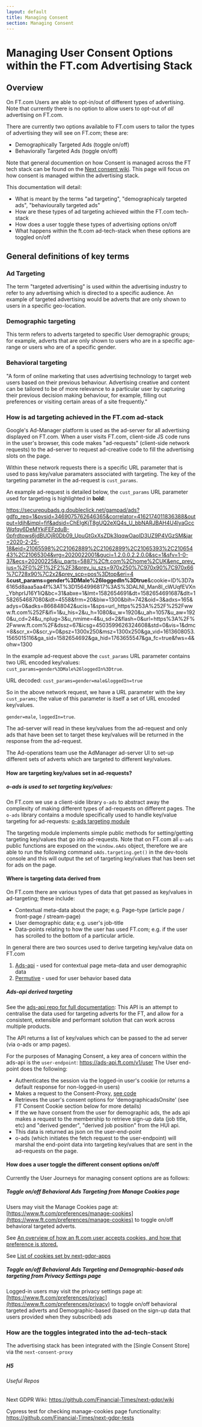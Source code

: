 ```yaml
---
layout: default
title: Managing Consent
section: Managing Consent
---
```


# Managing User Consent Options within the FT.com Advertising Stack

## Overview
On FT.com Users are able to opt-in/out of different types of advertising.
Note that currently there is no option to allow users to opt-out of *all* advertising on FT.com. 

There are currently two options available to FT.com users to tailor the types of advertising they will see on FT.com; these are:
  * Demographically Targeted Ads (toggle on/off)
  * Behaviorally Targeted Ads (toggle on/off)

Note that general documention on how Consent is managed across the FT tech stack can be found on the [Next consent wiki](https://github.com/Financial-Times/next-gdpr/wiki). This page will focus on how consent is managed within the advertising stack.

This documentation will detail: 
  * What is meant by the terms "ad targeting", "demographicaly targeted ads", "behaviourally targeted ads"
  * How are these types of ad targeting achieved within the FT.com tech-stack
  * How does a user toggle these types of advertising options on/off
  * What happens within the ft.com ad-tech-stack when these options are toggled on/off


## General definitions of key terms
### Ad Targeting
The term "targeted advertising" is used within the advertising industry to refer to any advertising which is directed to a specific audience. 
An example of targeted advertising would be adverts that are only shown to users in a specific geo-location. 

### Demographic targeting
This term refers to adverts targeted to specific User demographic groups; for example, adverts that are only shown to users who are in a specific age-range or users who are of a specific gender. 


### Behavioral targeting
"A form of online marketing that uses advertising technology to target web users based on their previous behaviour. Advertising creative and content can be tailored to be of more relevance to a particular user by capturing their previous decision making behaviour, for example, filling out preferences or visiting certain areas of a site frequently."




### How is ad targeting achieved in the FT.com ad-stack

Google's Ad-Manager platform is used as the ad-server for all advertising displayed on FT.com. 
When a user visits FT.com, client-side JS code runs in the user's browser, this code makes "ad-requests" (client-side network requests) to the ad-server to request ad-creative code to fill the advertising slots on the page.

Within these network requests there is a specific URL parameter that is used to pass key/value paramaters associated with targeting. The key of the targeting parameter in the ad-request is `cust_params`.

An example ad-request is detailed below, the `cust_params` URL parameter used for targeting is highlighted in **bold**:

 https://securepubads.g.doubleclick.net/gampad/ads?gdfp_req=1&pvsid=3469075762646365&correlator=4162174011836388&output=ldjh&impl=fif&adsid=ChEIgKjT8gUQ2eXQ4s_U_bbNARJBAH4U4lyaGccWqfqy6DeMYkjFEFzduB-0pfrdtows6jdBUOjR0Db09_UpuGtGxXsZDk3lqqwOaoID3UZ9P4VGzSM&jar=2020-2-25-18&eid=21065598%2C21062889%2C21062899%2C21065393%2C21065443%2C21065304&vrg=2020022001&guci=1.2.0.0.2.2.0.0&sc=1&sfv=1-0-37&ecs=20200225&iu_parts=5887%2Cft.com%2Chome%2CUK&enc_prev_ius=%2F0%2F1%2F2%2F3&prev_iu_szs=970x250%7C970x90%7C970x66%7C728x90%7C2x2&prev_scp=pos%3Dtop&eri=4
&**cust_params=gender%3DMale%26loggedIn%3Dtrue**&cookie=ID%3D7a6165d8aaa5aa4f%3AT%3D1564996817%3AS%3DALNI_Man8I_cWUqfEVXn_YbhprIJ16Y1iQ&bc=31&abxe=1&lmt=1582654691&dt=1582654691687&dlt=1582654687080&idt=4558&frm=20&biw=1300&bih=742&oid=3&adxs=165&adys=0&adks=866848042&ucis=1&sps=url,,https%253A%252F%252Fwww.ft.com%252F&ifi=1&u_his=2&u_h=1080&u_w=1920&u_ah=1057&u_aw=1920&u_cd=24&u_nplug=3&u_nmime=4&u_sd=2&flash=0&url=https%3A%2F%2Fwww.ft.com%2F&dssz=67&icsg=4503599626324608&std=0&vis=1&dmc=8&scr_x=0&scr_y=0&psz=1300x250&msz=1300x250&ga_vid=1613608053.1565015116&ga_sid=1582654692&ga_hid=1763655547&ga_fc=true&fws=4&ohw=1300


In the example ad-request above the `cust_params` URL parameter contains two URL encoded key/values: `cust_params=gender%3DMale%26loggedIn%3Dtrue`.

URL decoded: `cust_params=gender=male&loggedIn=true`

So in the above network request, we have a URL parameter with the key `cust_params`; the value of this parameter is itself a set of URL encoded key/values.

`gender=male`, `loggedIn=true`.

The ad-server will read in these key/values from the ad-request and only ads that have been set to target these key/values will be returned in the response from the ad-request.

The Ad-operations team use the AdManager ad-server UI to set-up different sets of adverts which are targeted to different key/values.
 
#### How are targeting key/values set in ad-requests?

##### o-ads is used to set targeting key/values:
On FT.com we use a client-side library `o-ads` to abstract away the complexity of making different types of ad-requests on different pages.
The `o-ads` library contains a module specifically used to handle key/value targeting for ad-requests: [o-ads targeting module](https://github.com/Financial-Times/o-ads/blob/master/src/js/targeting.js)

The targeting module implements simple public methods for setting/getting targeting key/values that go into ad-requests. Note that on FT.com all `o-ads` public functions are exposed on the `window.oAds` object, therefore we are able to run the following command `oAds.targeting.get()` in the dev-tools console and this will output the set of targeting key/values that has been set for ads on the page.

#### Where is targeting data derived from

On FT.com there are various types of data that get passed as key/values in ad-targeting; these include:
 * Contextual meta-data about the page; e.g. Page-type (article page / front-page / stream-page)
 * User demographic data; e.g. user's job-title
 * Data-points relating to how the user has used FT.com; e.g. if the user has scrolled to the bottom of a particular article.

In general there are two sources used to derive targeting key/value data on FT.com

1. [Ads-api](https://github.com/Financial-Times/next-ads-api) - used for contextual page meta-data and user demographic data
2. [Permutive](https://github.com/Financial-Times/n-permutive) - used for user behavior based data

##### Ads-api derived targeting
See the [ads-api repo for full documentation](https://github.com/Financial-Times/next-ads-api/blob/master/README.md): 
This API is an attempt to centralise the data used for targeting adverts for the FT, and allow for a consistent, extensible and performant solution that can work across multiple products.

The API returns a list of key/values which can be passed to the ad server (via o-ads or amp pages).

For the purposes of Managing Consent, a key area of concern within the ads-api is the `user-endpoint`: https://ads-api.ft.com/v1/user
The User end-point does the following:
 * Authenticates the session via the logged-in user's cookie (or returns a default response for non-logged-in users)
 * Makes a request to the Consent-Proxy, [see code](https://github.com/Financial-Times/next-ads-api/blob/2466fa58a1b487734fd60d56d9a6b2e0f1179a54/server/lib/User.js#L1)
 * Retrieves the user's consent options for 'demographicadsOnsite' (see FT Consent Cookie section below for more details)
 * If the we have consent from the user for demographic ads, the ads api makes a request to the membership to retrieve sign-up data (job title, etc) and "derived gender", "derived job position" from the HUI api.
 * This data is returned as json on the user-end-point
 * o-ads (which initiates the fetch request to the user-endpoint) will marshal the end-point data into targeting key/values that are sent in the ad-requests on the page.

#### How does a user toggle the different consent options on/off
Currently the User Journeys for managing consent options are as follows:

##### Toggle on/off Behavioral Ads Targeting from Manage Cookies page
Users may visit the Manage Cookies page at: [https://www.ft.com/preferences/manage-cookies](https://www.ft.com/preferences/manage-cookies) to toggle on/off behavioral targeted adverts.

See [An overview of how an ft.com user accepts cookies, and how that preference is stored.](https://github.com/Financial-Times/next-gdpr/wiki/User-acceptance-of-cookies#ii-by-clicking-manage-on-cookie-banner-then-accept--continue-on-manage-cookies-page)

See [List of cookies set by next-gdpr-apps](https://github.com/Financial-Times/next-gdpr/wiki/Cookies-used-by-next-GDPR-apps)
##### Toggle on/off Behavioral Ads Targeting and Demographic-based ads targeting from Privacy Settings page
Logged-in users may visit the privacy settings page at: [https://www.ft.com/preferences/privac](https://www.ft.com/preferences/privacy) to toggle on/off behavioral targeted adverts and Demographic-based (based on the sign-up data that users provided when they subscribed) ads

 
 ### How are the toggles integrated into the ad-tech-stack

The advertising stack has been integrated with the [Single Consent Store] via the `next-consent-proxy` 



##### H5
###### Useful Repos
Next GDPR Wiki:
https://github.com/Financial-Times/next-gdpr/wiki

Cypress test for checking manage-cookies page functionality:
https://github.com/Financial-Times/next-gdpr-tests



